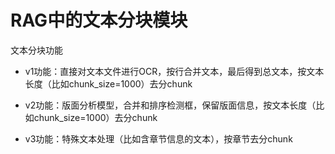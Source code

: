 # RAG中的文本分块模块


文本分块功能

- v1功能：直接对文本文件进行OCR，按行合并文本，最后得到总文本，按文本长度（比如chunk_size=1000）去分chunk

- v2功能：版面分析模型，合并和排序检测框，保留版面信息，按文本长度（比如chunk_size=1000）去分chunk

- v3功能：特殊文本处理（比如含章节信息的文本），按章节去分chunk